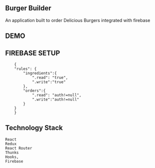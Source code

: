 ## Burger Builder

An application built to order Delicious Burgers integrated with firebase

## DEMO

## FIREBASE SETUP

        {
        "rules": {
            "ingredients":{
                ".read": "true",
                ".write":"true"
            },
            "orders":{
                ".read": "auth!=null",
                ".write":"auth!=null"
            }
        }
        }

## Technology Stack

    React
    Redux
    React Router
    Thunks
    Hooks,
    Firebase
